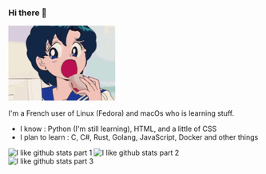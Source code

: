 ### Hi there 👋

<img src="sailor-moon-sailor-mercury.gif" height="150">

I'm a French user of Linux (Fedora) and macOs who is learning stuff.

- I know : Python (I'm still learning), HTML, and a little of CSS
- I plan to learn : C, C#, Rust, Golang, JavaScript, Docker and other things 

 ![I like github stats part 1](https://github-profile-summary-cards.vercel.app/api/cards/profile-details?username=Nioobers&theme=nord_dark) 
 ![I like github stats part 2](https://github-profile-summary-cards.vercel.app/api/cards/repos-per-language?username=Nioobers&theme=nord_dark)
 ![I like github stats part 3](https://github-profile-summary-cards.vercel.app/api/cards/stats?username=Nioobers&theme=nord_dark) 
